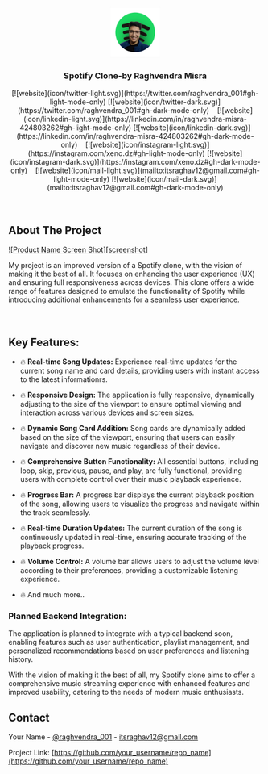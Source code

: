 

<!-- PROJECT LOGO -->
<br />
<div align="center">
  <a href="https://github.com/dev-raghvendramisra/Spotify-Clone">
    <img src="icon/logo1.png" alt="Logo" width="100" height="100">
  </a>

  <h3 align="center">Spotify Clone-by Raghvendra Misra</h3>

  <div align="center">
    [![website](icon/twitter-light.svg)](https://twitter.com/raghvendra_001#gh-light-mode-only)
[![website](icon/twitter-dark.svg)](https://twitter.com/raghvendra_001#gh-dark-mode-only)
&nbsp;&nbsp;
[![website](icon/linkedin-light.svg)](https://linkedin.com/in/raghvendra-misra-424803262#gh-light-mode-only)
[![website](icon/linkedin-dark.svg)](https://linkedin.com/in/raghvendra-misra-424803262#gh-dark-mode-only)
&nbsp;&nbsp;
[![website](icon/instagram-light.svg)](https://instagram.com/xeno.dz#gh-light-mode-only)
[![website](icon/instagram-dark.svg)](https://instagram.com/xeno.dz#gh-dark-mode-only)
&nbsp;&nbsp;
[![website](icon/mail-light.svg)](mailto:itsraghav12@gmail.com#gh-light-mode-only)
[![website](icon/mail-dark.svg)](mailto:itsraghav12@gmail.com#gh-dark-mode-only)
  </div>
</div>

<br>
<br>








<!-- ABOUT THE PROJECT -->
## About The Project

[![Product Name Screen Shot][screenshot]]([https://example.com](https://spotifyclonebyrv.freewebhostmost.com/))

My project is an improved version of a Spotify clone, with the vision of making it the best of all. It focuses on enhancing the user experience (UX) and ensuring full responsiveness across devices. This clone offers a wide range of features designed to emulate the functionality of Spotify while introducing additional enhancements for a seamless user experience.
<br>
<br>
<br>

## Key Features:

* 🔥 **Real-time Song Updates:** Experience real-time updates for the current song name and card details, providing users with instant access to the latest informationrs.
  
* 🔥 **Responsive Design:** The application is fully responsive, dynamically adjusting to the size of the viewport to ensure optimal viewing and interaction across various devices and screen sizes.
  
* 🔥 **Dynamic Song Card Addition:** Song cards are dynamically added based on the size of the viewport, ensuring that users can easily navigate and discover new music regardless of their device.
  
* 🔥 **Comprehensive Button Functionality:** All essential buttons, including loop, skip, previous, pause, and play, are fully functional, providing users with complete control over their music playback experience.
  
* 🔥 **Progress Bar:** A progress bar displays the current playback position of the song, allowing users to visualize the progress and navigate within the track seamlessly.

* 🔥 **Real-time Duration Updates:** The current duration of the song is continuously updated in real-time, ensuring accurate tracking of the playback progress.

* 🔥 **Volume Control:** A volume bar allows users to adjust the volume level according to their preferences, providing a customizable listening experience.

* 🔥 And much more..

<h3>Planned Backend Integration:</h3>
The application is planned to integrate with a typical backend soon, enabling features such as user authentication, playlist management, and personalized recommendations based on user preferences and listening history.

With the vision of making it the best of all, my Spotify clone aims to offer a comprehensive music streaming experience with enhanced features and improved usability, catering to the needs of modern music enthusiasts.






## Contact

Your Name - [@raghvendra_001](https://twitter.com/raghvendra_001) - itsraghav12@gmail.com

Project Link: [https://github.com/your_username/repo_name](https://github.com/your_username/repo_name)

